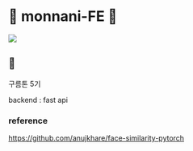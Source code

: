 # 🍊 monnani-FE 🍊

<img src="https://user-images.githubusercontent.com/66112716/228446892-b9c709f9-970a-4572-8528-870af6b2bcb9.png" width />

## 🌱

구름톤 5기

backend : fast api

### reference

https://github.com/anujkhare/face-similarity-pytorch
